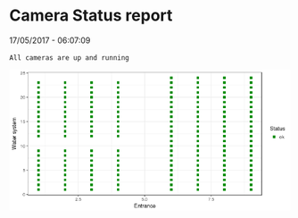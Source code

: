 Camera Status report
================
17/05/2017 - 06:07:09

    All cameras are up and running

![](camreport_files/figure-markdown_github/unnamed-chunk-2-1.png)
